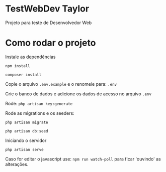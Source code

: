 # TestWebDev Taylor
Projeto para teste de Desenvolvedor Web

# Como rodar o projeto
Instale as dependências

```
npm install

composer install
```

Copie o arquivo `.env.example` e o renomeie para: `.env`

Crie o banco de dados e adicione os dados de acesso no arquivo `.env`

Rode: `php artisan key:generate`

Rode as migrations e os seeders:
```
php artisan migrate

php artisan db:seed
```

Iniciando o servidor
```
php artisan serve
```

Caso for editar o javascript use: `npm run watch-poll` para ficar 'ouvindo' as alterações.
